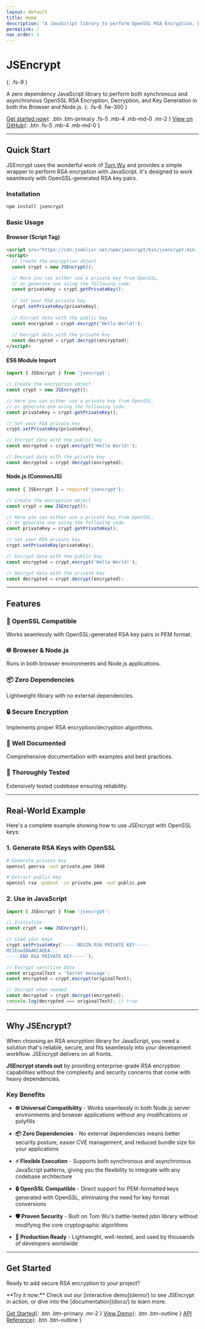 ```yaml
---
layout: default
title: Home
description: "A JavaScript library to perform OpenSSL RSA Encryption, Decryption, and Key Generation"
permalink: /
nav_order: 1
---
```

# JSEncrypt
{: .fs-9 }

A zero dependency JavaScript library to perform both synchronous and asynchronous OpenSSL RSA Encryption, Decryption, and Key Generation in both the Browser and Node.js.
{: .fs-6 .fw-300 }

[Get started now](docs/getting-started){: .btn .btn-primary .fs-5 .mb-4 .mb-md-0 .mr-2 }
[View on GitHub](https://github.com/travist/jsencrypt){: .btn .fs-5 .mb-4 .mb-md-0 }

---

## Quick Start

JSEncrypt uses the wonderful work of [Tom Wu](http://www-cs-students.stanford.edu/~tjw/jsbn/) and provides a simple wrapper to perform RSA encryption with JavaScript. It's designed to work seamlessly with OpenSSL-generated RSA key pairs.

### Installation

```bash
npm install jsencrypt
```

### Basic Usage

#### Browser (Script Tag)
```html
<script src="https://cdn.jsdelivr.net/npm/jsencrypt/bin/jsencrypt.min.js"></script>
<script>
  // Create the encryption object
  const crypt = new JSEncrypt();

  // Here you can either use a private key from OpenSSL, 
  // or generate one using the following code.
  const privateKey = crypt.getPrivateKey();
  
  // Set your RSA private key
  crypt.setPrivateKey(privateKey);
  
  // Encrypt data with the public key
  const encrypted = crypt.encrypt('Hello World!');
  
  // Decrypt data with the private key  
  const decrypted = crypt.decrypt(encrypted);
</script>
```

#### ES6 Module Import
```javascript
import { JSEncrypt } from 'jsencrypt';

// Create the encryption object
const crypt = new JSEncrypt();

// Here you can either use a private key from OpenSSL, 
// or generate one using the following code.
const privateKey = crypt.getPrivateKey();

// Set your RSA private key
crypt.setPrivateKey(privateKey);

// Encrypt data with the public key
const encrypted = crypt.encrypt('Hello World!');

// Decrypt data with the private key  
const decrypted = crypt.decrypt(encrypted);
```

#### Node.js (CommonJS)
```javascript
const { JSEncrypt } = require('jsencrypt');

// Create the encryption object
const crypt = new JSEncrypt();

// Here you can either use a private key from OpenSSL, 
// or generate one using the following code.
const privateKey = crypt.getPrivateKey();

// Set your RSA private key
crypt.setPrivateKey(privateKey);

// Encrypt data with the public key
const encrypted = crypt.encrypt('Hello World!');

// Decrypt data with the private key  
const decrypted = crypt.decrypt(encrypted);
```

---

## Features

### 🔐 OpenSSL Compatible
Works seamlessly with OpenSSL-generated RSA key pairs in PEM format.

### 🌐 Browser & Node.js
Runs in both browser environments and Node.js applications.

### 📦 Zero Dependencies
Lightweight library with no external dependencies.

### 🔒 Secure Encryption
Implements proper RSA encryption/decryption algorithms.

### 📖 Well Documented
Comprehensive documentation with examples and best practices.

### 🧪 Thoroughly Tested
Extensively tested codebase ensuring reliability.

---

## Real-World Example
Here's a complete example showing how to use JSEncrypt with OpenSSL keys:

### 1. Generate RSA Keys with OpenSSL
```bash
# Generate private key
openssl genrsa -out private.pem 2048

# Extract public key
openssl rsa -pubout -in private.pem -out public.pem
```

### 2. Use in JavaScript

```javascript
import { JSEncrypt } from 'jsencrypt';

// Initialize
const crypt = new JSEncrypt();

// Load your keys
crypt.setPrivateKey(`-----BEGIN RSA PRIVATE KEY-----
MIIEowIBAAKCAQEA...
-----END RSA PRIVATE KEY-----`);

// Encrypt sensitive data
const originalText = 'Secret message';
const encrypted = crypt.encrypt(originalText);

// Decrypt when needed
const decrypted = crypt.decrypt(encrypted);
console.log(decrypted === originalText); // true
```

---

## Why JSEncrypt?
When choosing an RSA encryption library for JavaScript, you need a solution that's reliable, secure, and fits seamlessly into your development workflow. JSEncrypt delivers on all fronts.

**JSEncrypt stands out** by providing enterprise-grade RSA encryption capabilities without the complexity and security concerns that come with heavy dependencies.

### Key Benefits

- **🌐 Universal Compatibility** - Works seamlessly in both Node.js server environments and browser applications without any modifications or polyfills

- **📦 Zero Dependencies** - No external dependencies means better security posture, easier CVE management, and reduced bundle size for your applications

- **⚡ Flexible Execution** - Supports both synchronous and asynchronous JavaScript patterns, giving you the flexibility to integrate with any codebase architecture

- **🔒 OpenSSL Compatible** - Direct support for PEM-formatted keys generated with OpenSSL, eliminating the need for key format conversions

- **🛡️ Proven Security** - Built on Tom Wu's battle-tested jsbn library without modifying the core cryptographic algorithms

- **🚀 Production Ready** - Lightweight, well-tested, and used by thousands of developers worldwide

---

## Get Started
Ready to add secure RSA encryption to your project?

<div class="code-example" markdown="1">
**Try it now:** Check out our [interactive demo](demo/) to see JSEncrypt in action, or dive into the [documentation](docs/) to learn more.
</div>

[Get Started](docs/getting-started){: .btn .btn-primary .mr-2 }
[View Demo](demo/){: .btn .btn-outline }
[API Reference](docs/api/){: .btn .btn-outline }

